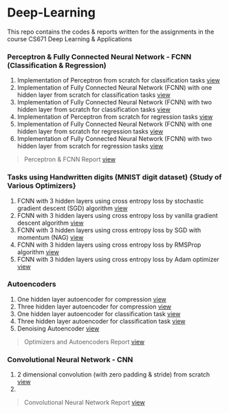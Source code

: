 # Deep-Learning
This repo contains the codes & reports written for the assignments in the course CS671 Deep Learning & Applications

### Perceptron & Fully Connected Neural Network - FCNN (Classification & Regression)

1) Implementation of Perceptron from scratch for classification tasks [view](https://github.com/Rajesh-Smartino/Deep-Learning/tree/main/Perceptron%20Regression)
2) Implementation of Fully Connected Neural Network (FCNN) with one hidden layer from scratch for classification tasks [view](https://github.com/Rajesh-Smartino/Deep-Learning/tree/main/FCNN%20Classification)
3) Implementation of Fully Connected Neural Network (FCNN) with two hidden layer from scratch for classification tasks [view](https://github.com/Rajesh-Smartino/Deep-Learning/tree/main/FCNN%20Classification)
4) Implementation of Perceptron from scratch for regression tasks [view](https://github.com/Rajesh-Smartino/Deep-Learning/tree/main/Perceptron%20Regression)
5) Implementation of Fully Connected Neural Network (FCNN) with one hidden layer from scratch for regression tasks [view](https://github.com/Rajesh-Smartino/Deep-Learning/tree/main/FCNN%20Regression)
6) Implementation of Fully Connected Neural Network (FCNN) with two hidden layer from scratch for regression tasks [view](https://github.com/Rajesh-Smartino/Deep-Learning/tree/main/FCNN%20Regression)

> Perceptron & FCNN Report [view](https://github.com/Rajesh-Smartino/Deep-Learning/blob/main/Report.pdf)

### Tasks using Handwritten digits (MNIST digit dataset) {Study of Various Optimizers}

1) FCNN with 3 hidden layers using cross entropy loss by stochastic gradient descent (SGD) algorithm [view](https://github.com/Rajesh-Smartino/Deep-Learning/blob/main/Optimizers/optimizers.ipynb)
2) FCNN with 3 hidden layers using cross entropy loss by vanilla gradient descent algorithm [view](https://github.com/Rajesh-Smartino/Deep-Learning/blob/main/Optimizers/optimizers.ipynb)
3) FCNN with 3 hidden layers using cross entropy loss by SGD with momentum (NAG) [view](https://github.com/Rajesh-Smartino/Deep-Learning/blob/main/Optimizers/optimizers.ipynb)
4) FCNN with 3 hidden layers using cross entropy loss by RMSProp algorithm [view](https://github.com/Rajesh-Smartino/Deep-Learning/blob/main/Optimizers/optimizers.ipynb)
5) FCNN with 3 hidden layers using cross entropy loss by Adam optimizer [view](https://github.com/Rajesh-Smartino/Deep-Learning/blob/main/Optimizers/optimizers.ipynb)

### Autoencoders

1) One hidden layer autoencoder for compression [view](https://github.com/Rajesh-Smartino/Deep-Learning/blob/main/Autoencoder/SingleHiddenLayer.ipynb)
2) Three hidden layer autoencoder for compression [view](https://github.com/Rajesh-Smartino/Deep-Learning/blob/main/Autoencoder/SingleHiddenLayer.ipynb)
3) One hidden layer autoencoder for classification task [view](https://github.com/Rajesh-Smartino/Deep-Learning/blob/main/Autoencoder/SingleHiddenLayer.ipynb)
4) Three hidden layer autoencoder for classification task [view](https://github.com/Rajesh-Smartino/Deep-Learning/blob/main/Autoencoder/SingleHiddenLayer.ipynb)
5) Denoising Autoencoder [view](https://github.com/Rajesh-Smartino/Deep-Learning/blob/main/Autoencoder/DenoisngAutoencoder.ipynb)

> Optimizers and Autoencoders Report [view](https://github.com/Rajesh-Smartino/Deep-Learning/blob/main/Report2.pdf)

### Convolutional Neural Network - CNN

1) 2 dimensional convolution (with zero padding & stride) from scratch [view]()
2) 

> Convolutional Neural Network Report [view]()
